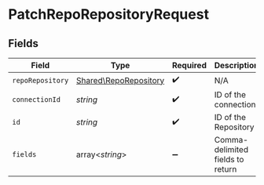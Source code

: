 # PatchRepoRepositoryRequest


## Fields

| Field                                                          | Type                                                           | Required                                                       | Description                                                    |
| -------------------------------------------------------------- | -------------------------------------------------------------- | -------------------------------------------------------------- | -------------------------------------------------------------- |
| `repoRepository`                                               | [Shared\RepoRepository](../../Models/Shared/RepoRepository.md) | :heavy_check_mark:                                             | N/A                                                            |
| `connectionId`                                                 | *string*                                                       | :heavy_check_mark:                                             | ID of the connection                                           |
| `id`                                                           | *string*                                                       | :heavy_check_mark:                                             | ID of the Repository                                           |
| `fields`                                                       | array<*string*>                                                | :heavy_minus_sign:                                             | Comma-delimited fields to return                               |